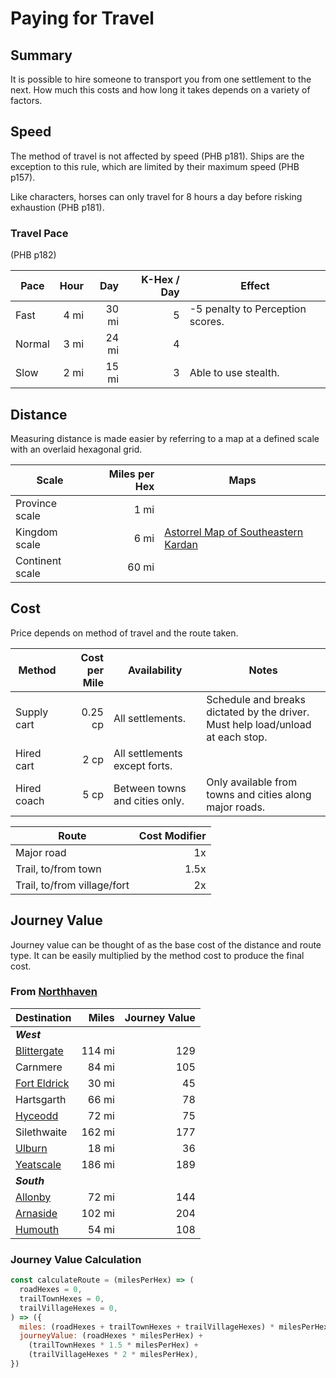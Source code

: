 # Paying for Travel

## Summary

It is possible to hire someone to transport you from one settlement to the next. How much this costs and how long it takes depends on a variety of factors.

## Speed

The method of travel is not affected by speed (PHB p181). Ships are the exception to this rule, which are limited by their maximum speed (PHB p157).

Like characters, horses can only travel for 8 hours a day before risking exhaustion (PHB p181).

### Travel Pace

(PHB p182)

| Pace | Hour | Day | K-Hex / Day | Effect |
| --- | ---:| ---:| ---:| --- |
| Fast | 4 mi | 30 mi | 5 | -5 penalty to Perception scores. |
| Normal | 3 mi | 24 mi | 4 | |
| Slow | 2 mi | 15 mi | 3 | Able to use stealth. |

## Distance

Measuring distance is made easier by referring to a map at a defined scale with an overlaid hexagonal grid.

| Scale | Miles per Hex | Maps |
| --- | ---: | --- |
| Province scale | 1 mi | |
| Kingdom scale | 6 mi | [Astorrel Map of Southeastern Kardan](../maps/astorrel-map-of-southeastern-kardan.md) |
| Continent scale | 60 mi | |

## Cost

Price depends on method of travel and the route taken.

| Method | Cost per Mile | Availability | Notes |
| --- | ---:| --- | --- |
| Supply cart | 0.25 cp | All settlements. | Schedule and breaks dictated by the driver.<br>Must help load/unload at each stop. |
| Hired cart | 2 cp | All settlements except forts. | |
| Hired coach | 5 cp | Between towns and cities only. | Only available from towns and cities along major roads. |

| Route | Cost Modifier |
| --- | ---:|
| Major road | 1x |
| Trail, to/from town | 1.5x |
| Trail, to/from village/fort | 2x |

## Journey Value

Journey value can be thought of as the base cost of the distance and route type. It can be easily multiplied by the method cost to produce the final cost.

### From [Northhaven](../places/settlements/cities/northhaven.md)

| Destination | Miles | Journey Value |
| --- | ---:| ---:|
| ***West***
| [Blittergate](../places/settlements/towns/blittergate.md) | 114 mi | 129 |
| Carnmere | 84 mi | 105 |
| [Fort Eldrick](../places/settlements/forts/fort-eldrick.md) | 30 mi | 45 |
| Hartsgarth | 66 mi | 78 |
| [Hyceodd](../places/settlements/towns/hyceodd.md) | 72 mi | 75 |
| Silethwaite | 162 mi | 177 |
| [Ulburn](../places/settlements/villages/ulburn.md) | 18 mi | 36 |
| [Yeatscale](../places/settlements/cities/yeatscale.md) | 186 mi | 189 |
| ***South***
| [Allonby](../places/settlements/villages/allonby.md) | 72 mi | 144 |
| [Arnaside](../places/settlements/villages/arnaside.md) | 102 mi | 204 |
| [Humouth](../places/settlements/villages/humouth.md) | 54 mi | 108 |

### Journey Value Calculation

```javascript
const calculateRoute = (milesPerHex) => (
  roadHexes = 0,
  trailTownHexes = 0,
  trailVillageHexes = 0,
) => ({
  miles: (roadHexes + trailTownHexes + trailVillageHexes) * milesPerHex,
  journeyValue: (roadHexes * milesPerHex) +
    (trailTownHexes * 1.5 * milesPerHex) +
    (trailVillageHexes * 2 * milesPerHex),
})
```
